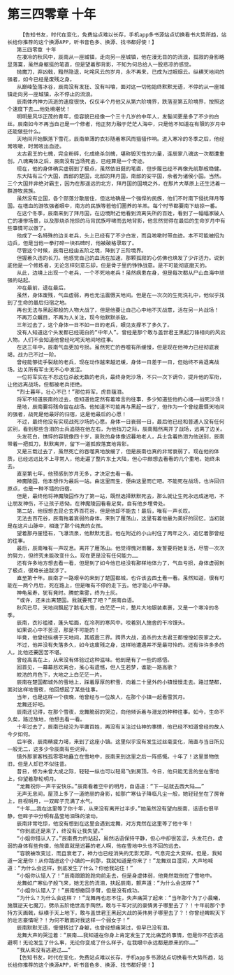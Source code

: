# 第三四零章 十年
        【告知书友，时代在变化，免费站点难以长存，手机app多书源站点切换看书大势所趋，站长给你推荐的这个换源APP，听书音色多、换源、找书都好使！】
       第三四零章 十年
       在凄冷的秋风中，辰南从一座城镇，走向另一座城镇，他在漫无目的的流浪，孤寂的身影略显落寞，虽然身躯挺的笔直，但是望着那背影，不知为何总给人一股悲凉的感觉。
       抛魔刀，弃凶戟，黯然隐退，叱咤风云的岁月，永不再来，已成为过眼烟云。纵横天地间的强者，如今已经是废残之身。
       从巅峰坠落冰谷，辰南没有发狂、没有叫嚷，面对这一切他始终默默无语，不停的从一座城镇走向另一座城镇，永不停止的流浪。
       辰南体内神力流逝的速度很快，仅仅半个月他又从第六阶境界，跌落至第五阶境界，按照这个速度下去……他处境堪忧！
       明明是风华正茂的青年，但容貌已经像一个三十几岁的中年人，发髻间更是多了不少的白丝。辰南如今不再当自己是一个修者，他正努力融于茫茫人海中，只是他不知道在有限的岁月中还能做些什么。
       天地间开始飘落下雪花，辰南单薄的衣衫随着寒风而猎猎作响。进入寒冷的冬季之后，他经常咳嗽，时常咳出血迹。
       太古君王的七魄，完全粉碎，化成绝杀剑魄，堪称毁灭性的力量，连辰家八魂这一次都遭重创。八魂离体之后，辰南没有当场死去，已经算是一个奇迹。
       现在，他的身体确实虚弱到了极点，虽然依旧挺的笔直，但步履已经不再像先前那般稳健。
       东大陆有三个大国，西部的楚国，北部的拜月国，南部的安平国，余者为诸侯小国。当然。三个大国并非绝对霸主，因为在那遥远的北方，拜月国的国境之外，在那片大草原上还生活着一群游牧民族。
       虽然没有立国，各个部落分散居住，但这地确是一个强悍的民族，他们不时南下侵扰拜月等国。在嗜血的游牧强者眼中，南方的民族等若他们圈养的羊羔。每个时节都要南下劫掠一番。
       在这个冬季，辰南来到了拜月国，在边境附近他看到流离失所的百姓，看到了一幅幅家破人亡的凄惨场景，以及那烧杀抢掠的马背民族呼啸而去地背影，他忽然觉得在最后的生命岁月中有些事情可以做了。
       他成了一名特殊的边关老兵，头上已经有了不少白发，而且咳嗽时带血迹。本不可能被招为边兵，但是当他一拳打碎一块石碑时，他被破格录取了。
       尽管这个时候，辰南已经由五阶之境，降到了三阶境界。
       但握着久违的长刀。他感觉自己的血流在加速，那颗孤寂的心仿佛也焕发了少许活力。说到底他是一个修炼者，无论怎样刻意忘却，但是骨子里的铮铮战意。是不可能彻底磨灭的。
       从此，边境上出现一个老兵，一个不死地老兵！虽然病患在身，但是每次都从尸山血海中顽强的站起。
       冲在最前，退在最后。
       虽然，身体废残，气血虚弱，再也无法震慑天地间。但是在一次次的生死洗礼中，他似乎找到了生命的最后归宿之地。
       再也无法与黑起那般的人物大战了，但是他要让自己心中地不灭战意，活在另一片战场！
       不再万众瞩目，不再为人关注，现今他默默杀敌。
       三年过去了，这个身体一日不如一日的老兵，眼见支撑不了多久了。
       没有人知道这个头发都已经斑白的“中年人”。曾经是那个敢与盖世君王黑起刀锋相向的风云人物。人们不会知道他曾经叱咤天地间地往事。
       在这三年中，辰南气血更加亏损。虽然死亡的吞噬有所缓慢，但是现在他神力已经彻底衰竭，战力已不过一阶。
       曾经能够徒手裂敌的老兵，现在动作越来越迟缓，身体一日差于一日，但始终不肯退离战场。边关所有军士无不心中发涩。
       一位将军实在不忍这位杀敌无数的老兵，最终身死沙场，不只一次下调令，提升他的军衔，让他远离战场，但都被老兵拒绝。
       “烈士暮年，壮心不已！”那位将军，虎目蕴泪。
       将军不知道辰南的过去，但知道他定然有着难言的往事，多少知道些他的心绪——战死沙场！
       是地，辰南要将残命留在战场。他知道不可能再与黑起一战了，但作为一个曾经震慑天地间的强者，战死是他最好的归宿，这是他最后的心愿！
       不过，最终他没有实现战死沙场的心愿。身体一日衰弱一日，最后他已经和普通人没有任何区别，看到那些含泪的士兵追随在他左右，为他挡刀之际，辰南黯然离开了战场，远离了边关。
       头发花白，憔悴的容貌像四十岁，衰败的身体像迟暮地老人，兵士含着热泪为他送别，辰南带着一把孤刀，默默离开，留下一道孤寂落寞地背影。
       又是三载过去了，虽然死亡的吞噬真地放缓了，但是辰南也真的非常衰弱了。现在他的体质，已经远远比不上寻常人，他走遍了整片东土大陆，但心中颇想去看看的几个重地，始终未去。
       直至第七年，他预感到岁月无多，才决定去看一看。
       神魔陵园，他本想作为最后一站。由这里而生，便由这里而亡吧。不能死在战场，也许回归原点，也是一种不错的归宿。
       但是，最终他将神魔陵园作为了第一站，既然选择默默死去，那么就让生死永远成迷吧，不让朋友神伤，不让孩子悲恸。在神魔陵园看看足矣，自有他乡埋骨处。
       第二站，他很想去昆仑玄界百花谷，但是他却不能去！最后，唯有一声长叹。
       无法去百花谷，辰南拖着衰弱的身体。来到了雁荡山，这里有着他最为美好的回忆，当初就是在这片山脉中，相逢了那个纯真的女孩。
       望着那丹崖怪石，飞瀑流泉，他默默无言。他在附近的小山村住了两年之久，追忆着那曾经的往事。
       最后，辰南唯有一声叹息。离开了雁荡山。他觉得愧对雨馨，发誓要将她复活，尽管一次次的努力，但终究未能改变什么。现在更是没有任何能力……
       还有许多地方想去看一看，但是到了如今他已经没有那样地体力了，气血亏损，身体虚弱到了极点，很难长途跋涉了。
       直至第十年。辰南才一路艰辛的来到了楚国都城，也许该去西土看一看。虽然知道，很有可能在一两个月后，死在路上，但是唯有不停的走下去。他才能心中平静。
       神龟虽寿，犹有竟时。腾蛇乘雾，终为土灰。
       “或许，还未出离楚国。我就要死了吧？”辰南自语。
       秋风已尽，天地间飘起了鹅毛大雪，白茫茫一片，整片大地银装素裹，又是一个寒冷的冬季。
       辰南，衣衫褴褛，蓬头垢面，在冷冽的寒风中。咬着别人施舍的干冷馒头。
       如果说心中不苦涩，那是不可能的！
       毕竟，他曾经纵横于天地间，其威震三界。跨界大战，追杀的太古君王都惶惶如丧家之犬。
       不过，他并没有失落多久，如今这废残之身，这样地遭遇并不是最可怜的。还有许许多多的人。比他还要困苦不堪。
       曾经高高在上，从来没有体验过这种滋味。他到是有了一些的感悟。
       回首见，一幕幕悲欢离合，虽心有遗憾，但人生若梦，谁能一路高歌？
       皎洁的月色下，大地之上白茫茫一片。
       辰南在楚国都城外的雪地上，踩着厚厚的积雪，向着二十里外的小镇慢慢走去。路过楚都，面对这样地雪夜，他回想起了某些往事。
       当年，也是这样一个夜晚，他曾经与一位故人，在那个小镇一起看雪赏月。
       龙舞还好吧。
       辰南还记得，在那个雪夜，龙舞脆弱的哭泣，向他倾诉着与潜龙的种种往事。如今，生命不久矣，路过故地，他想去看一看。
       十年过去了，辰南已经沦为平庸百姓，再没有关注过仙神的事情，他已经不知道曾经的故人今夕如何。
       后半夜，辰南精疲力竭，来到了这座小镇。这里似乎没有发生过丝毫变化，简直与当日所见一般无二，这多少令辰南有些诧异。
       镇外那家客栈孤零零地矗立在雪地中，辰南来到这里之后一阵感慨。十年了！这里景物依旧，但是人却已不似往昔。
       昔日，修为未曾大成之际，轻轻一纵也可以轻易飞到房顶。今日，他只能无言的坐在雪地上，仰望着那轮明月。
       “龙舞祝你一声平安快乐。”辰南看着空中的明月，自语道：“下一站就去西大陆……”
       无声无息间，屋顶上多了一道绝丽的身影，如那广寒仙子降临凡尘一般，她轻轻坐在了房脊上，目视明月，一双眸子充满了水气。
       “十年……我在这里等了你十年，从来没有离开过半步。”她虽然没有望向辰南，话语也很平静，但眸子中分明有晶莹地泪珠的滚动。
       辰南非常吃惊，他没有想到在这里会遇到龙舞，对方竟然在这里等了他十年！
       “你到底还是来了，终没有让我失望。”
       “小姐你错认人了。”辰南费力的站起，虽然话语保持平静，但心中却很苦涩，头发花白，虚弱的身体有些佝偻，他简直就是迟暮的老人啊，他在雪地中头也不回的远去。
       “容貌被改变过，而且衰老了，神力也已经消失的无影无踪，气息完全大变样。但是，我知道一定是你！从你踏进这个小镇的一刹那，我就知道是你来了！”龙舞双目湿润，大声地喊道：“为什么会这样，到底发生了什么？你给我站住！”
       “小姐你认错人了！”辰南踉踉跄跄向前走去，但是身虚体弱，他竟然栽倒在了雪地中。
       龙舞如广寒仙子般飞来，她无言的流泪，扶起辰南，颤声道：“为什么会这样？”
       “小姐你认错人了！”辰南想撤回手臂，但是没有成功。
       “为什么？为什么会这样？！”龙舞再也忍不住，失声痛哭了起来：“当年那个为了小晨曦，施展逆天七魔刀，劈杀五阶绝世高手陶然，敢与千军对抗的豪情男子哪里去了？！十年前那个手持方天画戟，纵横于天上地下，敢与盖世君王黑起大战的英伟男子哪里去了？！你曾经睥睨天下的壮志豪情呢？！为何不敢面对我这样一个弱女子！”
       辰南默默无语，慢慢转过了身躯，也曾经想痛哭过，但早已没有泪。
       龙舞大声的哭泣着：“辰南……我知道在你身上肯定发生了无比痛苦的事情，但是你不应该逃避啊！无论发生了什么事，无论你变成了什么样子，在我眼中永远都是原来的你……”
       “我从来没有逃避过……”
       【告知书友，时代在变化，免费站点难以长存，手机app多书源站点切换看书大势所趋，站长给你推荐的这个换源APP，听书音色多、换源、找书都好使！】